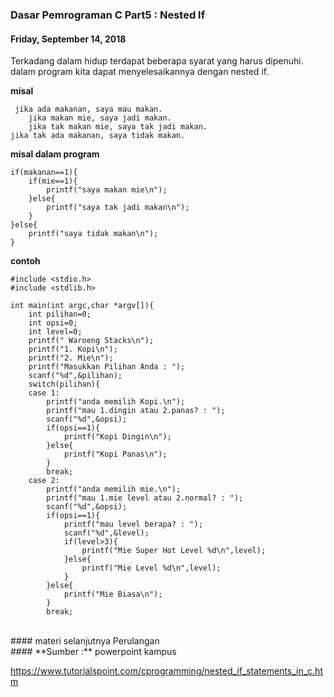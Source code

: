 ### **Dasar Pemrograman C Part5 : Nested If**
#### Friday, September 14, 2018
Terkadang dalam hidup terdapat beberapa syarat yang harus 
dipenuhi. dalam program kita dapat menyelesaikannya dengan nested if.

**misal**
```
 jika ada makanan, saya mau makan.
    jika makan mie, saya jadi makan.
    jika tak makan mie, saya tak jadi makan.
jika tak ada makanan, saya tidak makan.
```

**misal dalam program**
```
if(makanan==1){
    if(mie==1){
        printf("saya makan mie\n");
    }else{
        printf("saya tak jadi makan\n");
    }
}else{
    printf("saya tidak makan\n");
}
```

**contoh**
```
#include <stdio.h>
#include <stdlib.h>

int main(int argc,char *argv[]){
    int pilihan=0;
    int opsi=0;
    int level=0;
    printf(" Waroeng Stacks\n");
    printf("1. Kopi\n");
    printf("2. Mie\n");
    printf("Masukkan Pilihan Anda : ");
    scanf("%d",&pilihan);
    switch(pilihan){
    case 1:
        printf("anda memilih Kopi.\n");
        printf("mau 1.dingin atau 2.panas? : ");
        scanf("%d",&opsi);
        if(opsi==1){
            printf("Kopi Dingin\n");
        }else{
            printf("Kopi Panas\n");
        }
        break;
    case 2:
        printf("anda memilih mie.\n");
        printf("mau 1.mie level atau 2.normal? : ");
        scanf("%d",&opsi);
        if(opsi==1){
            printf("mau level berapa? : ");
            scanf("%d",&level);
            if(level>3){
                printf("Mie Super Hot Level %d\n",level);
            }else{
                printf("Mie Level %d\n",level);
            }
        }else{
            printf("Mie Biasa\n");
        }
        break;
```

<br>
#### materi selanjutnya Perulangan

<br>
#### **Sumber :**
powerpoint kampus

<https://www.tutorialspoint.com/cprogramming/nested_if_statements_in_c.htm>
